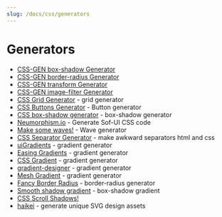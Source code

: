 ```yaml
---
slug: /docs/css/generators
---
```


# Generators

- [CSS-GEN box-shadow Generator](https://generate-css.com/box-shadow-generator/)
- [CSS-GEN border-radius Generator](https://generate-css.com/border-radius-generator/)
- [CSS-GEN transform Generator](https://generate-css.com/transform-generator/)
- [CSS-GEN image-filter Generator](https://generate-css.com/image-filter/)
- [CSS Grid Generator](https://cssgrid-generator.netlify.app/) - grid generator
- [CSS Buttons Generator](https://markodenic.com/tools/buttons-generator/) - Button generator
- [CSS box-shadow generator](https://box-shadow.dev/) - box-shadow generator
- [Neumorphism.io](https://neumorphism.io/#e0e0e0) - Generate Sof-UI CSS code
- [Make some waves!](https://getwaves.io/) - Wave generator
- [CSS Separator Generator](https://wweb.dev/resources/css-separator-generator/) - make awkward separators html and css
- [uiGradients](https://uigradients.com/#Dull) - gradient generator
- [Easing Gradients](https://larsenwork.com/easing-gradients/) - gradient generator
- [CSS Gradient](https://cssgradient.io/) - gradient generator
- [gradient-designer](https://gradient-designer.csspost.com/) - gradient generator
- [Mesh Gradient](https://meshgradient.com/) - gradient generator
- [Fancy Border Radius](https://9elements.github.io/fancy-border-radius/) - border-radius generator
- [Smooth shadow gradient](https://shadows.brumm.af/) - box-shadow gradient
- [CSS Scroll Shadows!](https://bit.ly/3JxejGt)
- [haikei](https://haikei.app/) - generate unique SVG design assets

